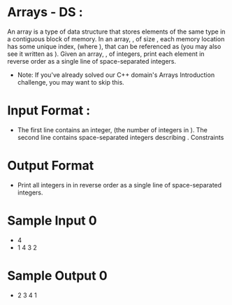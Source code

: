 # Arrays - DS :
An array is a type of data structure that stores elements of the same type in a contiguous block of
memory. In an array, , of size , each memory location has some unique index, (where ),
that can be referenced as (you may also see it written as ).
Given an array, , of integers, print each element in reverse order as a single line of space-separated
integers.
- Note:
If you've already solved our C++ domain's Arrays Introduction challenge, you may want to skip
this.

# Input Format :
- The first line contains an integer, (the number of integers in ).
The second line contains space-separated integers describing .
Constraints

# Output Format
- Print all integers in in reverse order as a single line of space-separated integers.

# Sample Input 0
* 4
* 1 4 3 2

# Sample Output 0
* 2 3 4 1